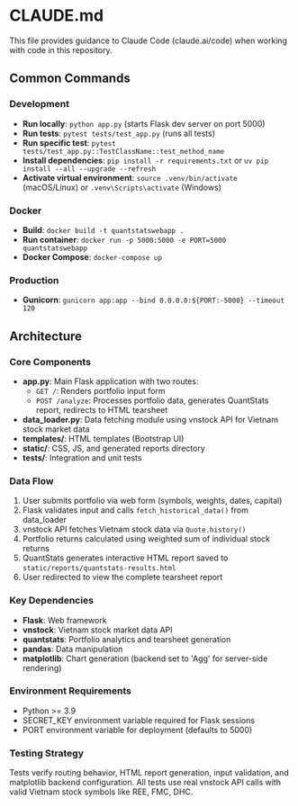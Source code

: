 # CLAUDE.md

This file provides guidance to Claude Code (claude.ai/code) when working with code in this repository.

## Common Commands

### Development
- **Run locally**: `python app.py` (starts Flask dev server on port 5000)
- **Run tests**: `pytest tests/test_app.py` (runs all tests)
- **Run specific test**: `pytest tests/test_app.py::TestClassName::test_method_name`
- **Install dependencies**: `pip install -r requirements.txt` or `uv pip install --all --upgrade --refresh`
- **Activate virtual environment**: `source .venv/bin/activate` (macOS/Linux) or `.venv\Scripts\activate` (Windows)

### Docker
- **Build**: `docker build -t quantstatswebapp .`
- **Run container**: `docker run -p 5000:5000 -e PORT=5000 quantstatswebapp`
- **Docker Compose**: `docker-compose up`

### Production
- **Gunicorn**: `gunicorn app:app --bind 0.0.0.0:${PORT:-5000} --timeout 120`

## Architecture

### Core Components
- **app.py**: Main Flask application with two routes:
  - `GET /`: Renders portfolio input form
  - `POST /analyze`: Processes portfolio data, generates QuantStats report, redirects to HTML tearsheet
- **data_loader.py**: Data fetching module using vnstock API for Vietnam stock market data
- **templates/**: HTML templates (Bootstrap UI)
- **static/**: CSS, JS, and generated reports directory
- **tests/**: Integration and unit tests

### Data Flow
1. User submits portfolio via web form (symbols, weights, dates, capital)
2. Flask validates input and calls `fetch_historical_data()` from data_loader
3. vnstock API fetches Vietnam stock data via `Quote.history()`
4. Portfolio returns calculated using weighted sum of individual stock returns
5. QuantStats generates interactive HTML report saved to `static/reports/quantstats-results.html`
6. User redirected to view the complete tearsheet report

### Key Dependencies
- **Flask**: Web framework
- **vnstock**: Vietnam stock market data API
- **quantstats**: Portfolio analytics and tearsheet generation
- **pandas**: Data manipulation
- **matplotlib**: Chart generation (backend set to 'Agg' for server-side rendering)

### Environment Requirements
- Python >= 3.9
- SECRET_KEY environment variable required for Flask sessions
- PORT environment variable for deployment (defaults to 5000)

### Testing Strategy
Tests verify routing behavior, HTML report generation, input validation, and matplotlib backend configuration. All tests use real vnstock API calls with valid Vietnam stock symbols like REE, FMC, DHC.
